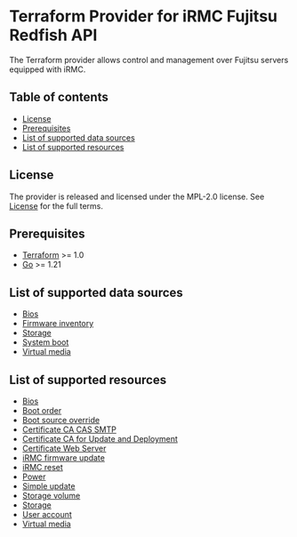 <!--
Copyright (c) 2024 Fsas Technologies Inc., or its subsidiaries. All Rights Reserved.

Licensed under the Mozilla Public License Version 2.0 (the "License");
you may not use this file except in compliance with the License.
You may obtain a copy of the License at

    http://mozilla.org/MPL/2.0/

Unless required by applicable law or agreed to in writing, software
distributed under the License is distributed on an "AS IS" BASIS,
WITHOUT WARRANTIES OR CONDITIONS OF ANY KIND, either express or implied.
See the License for the specific language governing permissions and
limitations under the License.
-->

# Terraform Provider for iRMC Fujitsu Redfish API

The Terraform provider allows control and management over Fujitsu servers equipped with iRMC.

## Table of contents
* [License](#license)
* [Prerequisites](#prerequisites)
* [List of supported data sources](#list-of-supported-data-sources)
* [List of supported resources](#list-of-supported-resources)

## License
The provider is released and licensed under the MPL-2.0 license. See [License](LICENSE) for the full terms.

## Prerequisites
- [Terraform](https://developer.hashicorp.com/terraform/downloads) >= 1.0
- [Go](https://golang.org/doc/install) >= 1.21

## List of supported data sources
* [Bios](docs/data-sources/bios.md)
* [Firmware inventory](docs/data-sources/firmware_inventory.md)
* [Storage](docs/data-sources/storage.md)
* [System boot](docs/data-sources/system_boot.md)
* [Virtual media](docs/data-sources/virtual_media.md)

## List of supported resources
* [Bios](docs/resources/bios.md)
* [Boot order](docs/resources/boot_order.md)
* [Boot source override](docs/resources/boot_source_override.md)
* [Certificate CA CAS SMTP](docs/resources/certificate_ca_cas_smtp.md)
* [Certificate CA for Update and Deployment](docs/resources/certificate_ca_upd_deploy.md)
* [Certificate Web Server](docs/resources/certificate_web_server.md)
* [iRMC firmware update](docs/resources/irmc_firmware_update.md)
* [iRMC reset](docs/resources/irmc_reset.md)
* [Power](docs/resources/power.md)
* [Simple update](docs/resources/simple_update.md)
* [Storage volume](docs/resources/storage_volume.md)
* [Storage](docs/resources/storage.md)
* [User account](docs/resources/user_account.md)
* [Virtual media](docs/resources/virtual_media.md)
